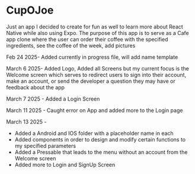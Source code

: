 # CupOJoe
Just an app I decided to create for fun as well to learn more about React Native while also using Expo. The purpose of this app is to serve as a Cafe app clone where the user can order their coffee with the specified ingredients, see the coffee of the week, add pictures 

Feb 24 2025- Added currently in progress file, will add name template

March 6 2025- Added Logo, Added all Screens but my current focus is the Welcome screen which serves to redirect users to sign into their account, make an account, or send the developer a question they may have or feedback about the app

March 7 2025 - Added a Login Screen

March 11 2025 - Caught error on App and added more to the Login page

March 13 2025 -
- Added a Android and IOS folder with a placeholder name in each
- Added components in order to design and modify certain functions to my specified parameters
- Added a Pressable that leads to the menu without an account from the Welcome screen
- Added more to Login and SignUp Screen
